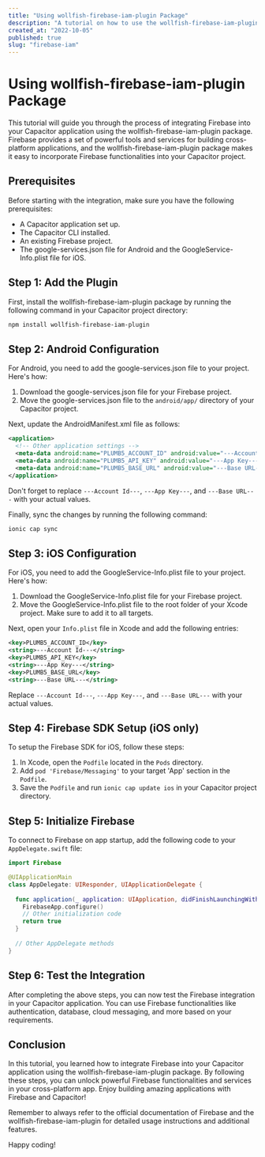 ```yaml
---
title: "Using wollfish-firebase-iam-plugin Package"
description: "A tutorial on how to use the wollfish-firebase-iam-plugin package to integrate Firebase into your Capacitor application."
created_at: "2022-10-05"
published: true
slug: "firebase-iam"
---
```


# Using wollfish-firebase-iam-plugin Package

This tutorial will guide you through the process of integrating Firebase into your Capacitor application using the wollfish-firebase-iam-plugin package. Firebase provides a set of powerful tools and services for building cross-platform applications, and the wollfish-firebase-iam-plugin package makes it easy to incorporate Firebase functionalities into your Capacitor project.

## Prerequisites
Before starting with the integration, make sure you have the following prerequisites:
- A Capacitor application set up.
- The Capacitor CLI installed.
- An existing Firebase project.
- The google-services.json file for Android and the GoogleService-Info.plist file for iOS.

## Step 1: Add the Plugin
First, install the wollfish-firebase-iam-plugin package by running the following command in your Capacitor project directory:

```bash
npm install wollfish-firebase-iam-plugin
```

## Step 2: Android Configuration
For Android, you need to add the google-services.json file to your project. Here's how:

1. Download the google-services.json file for your Firebase project.
2. Move the google-services.json file to the `android/app/` directory of your Capacitor project.

Next, update the AndroidManifest.xml file as follows:

```xml
<application>
  <!-- Other application settings -->
  <meta-data android:name="PLUMB5_ACCOUNT_ID" android:value="---Account Id---" />
  <meta-data android:name="PLUMB5_API_KEY" android:value="---App Key---" />
  <meta-data android:name="PLUMB5_BASE_URL" android:value="---Base URL---" />
</application>
```

Don't forget to replace `---Account Id---`, `---App Key---`, and `---Base URL---` with your actual values.

Finally, sync the changes by running the following command:

```bash
ionic cap sync
```

## Step 3: iOS Configuration
For iOS, you need to add the GoogleService-Info.plist file to your project. Here's how:

1. Download the GoogleService-Info.plist file for your Firebase project.
2. Move the GoogleService-Info.plist file to the root folder of your Xcode project. Make sure to add it to all targets.

Next, open your `Info.plist` file in Xcode and add the following entries:

```xml
<key>PLUMB5_ACCOUNT_ID</key>
<string>---Account Id---</string>
<key>PLUMB5_API_KEY</key>
<string>---App Key---</string>
<key>PLUMB5_BASE_URL</key>
<string>---Base URL---</string>
```

Replace `---Account Id---`, `---App Key---`, and `---Base URL---` with your actual values.

## Step 4: Firebase SDK Setup (iOS only)
To setup the Firebase SDK for iOS, follow these steps:

1. In Xcode, open the `Podfile` located in the `Pods` directory.
2. Add `pod 'Firebase/Messaging'` to your target 'App' section in the `Podfile`.
3. Save the `Podfile` and run `ionic cap update ios` in your Capacitor project directory.

## Step 5: Initialize Firebase
To connect to Firebase on app startup, add the following code to your `AppDelegate.swift` file:

```swift
import Firebase

@UIApplicationMain
class AppDelegate: UIResponder, UIApplicationDelegate {
  
  func application(_ application: UIApplication, didFinishLaunchingWithOptions launchOptions: [UIApplication.LaunchOptionsKey: Any]?) -> Bool {
    FirebaseApp.configure()
    // Other initialization code
    return true
  }
  
  // Other AppDelegate methods
}
```

## Step 6: Test the Integration
After completing the above steps, you can now test the Firebase integration in your Capacitor application. You can use Firebase functionalities like authentication, database, cloud messaging, and more based on your requirements.

## Conclusion
In this tutorial, you learned how to integrate Firebase into your Capacitor application using the wollfish-firebase-iam-plugin package. By following these steps, you can unlock powerful Firebase functionalities and services in your cross-platform app. Enjoy building amazing applications with Firebase and Capacitor!

Remember to always refer to the official documentation of Firebase and the wollfish-firebase-iam-plugin for detailed usage instructions and additional features.

Happy coding!